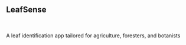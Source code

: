 <h2><b>LeafSense</b></h2>
<br>
<p>A leaf identification app tailored for agriculture, foresters, and botanists</p>
